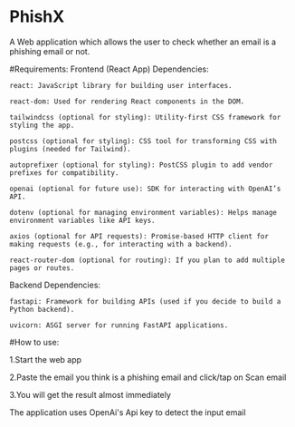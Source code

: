 # PhishX
A Web application which allows the user to check whether an email is a phishing email or not.


#Requirements:
Frontend (React App) Dependencies:

    react: JavaScript library for building user interfaces.

    react-dom: Used for rendering React components in the DOM.

    tailwindcss (optional for styling): Utility-first CSS framework for styling the app.

    postcss (optional for styling): CSS tool for transforming CSS with plugins (needed for Tailwind).

    autoprefixer (optional for styling): PostCSS plugin to add vendor prefixes for compatibility.

    openai (optional for future use): SDK for interacting with OpenAI’s API.

    dotenv (optional for managing environment variables): Helps manage environment variables like API keys.

    axios (optional for API requests): Promise-based HTTP client for making requests (e.g., for interacting with a backend).

    react-router-dom (optional for routing): If you plan to add multiple pages or routes.
Backend Dependencies:

    fastapi: Framework for building APIs (used if you decide to build a Python backend).

    uvicorn: ASGI server for running FastAPI applications.


#How to use:

1.Start the web app

2.Paste the email you think is a phishing email and click/tap on Scan email

3.You will get the result almost immediately

The application uses OpenAi's Api key to detect the input email
